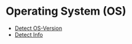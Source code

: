Operating System (OS)
===

- [Detect OS-Version](https://ecs-support.github.io/KM/Lab/job/detect-os/detect_os_version.html)
- [Detect Info](https://ecs-support.github.io/KM/Lab/job/detect-os/detect_info.html)
